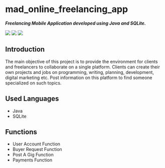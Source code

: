 # mad_online_freelancing_app
<strong><em>Freelancing Mobile Application developed using Java and SQLite.</em></strong>

![](https://media.giphy.com/media/xTMTrEQbKuLVcrLeuG/giphy.gif)   ![](https://media.giphy.com/media/fTh0dr0AfgLT5o2kNK/giphy.gif)  ![](https://media.giphy.com/media/fVoTPA8XlVltz4tW1H/giphy.gif)

## Introduction

The main objective of this project is to provide the environment for clients and freelancers to collaborate on a single platform. Clients can create their own projects and jobs on programming, writing, planning, development, digital marketing etc. Post information on this platform to find someone specialized on such topics.

## Used Languages
<ul>
<li>Java</li>
<li>SQLite</li>
</ul>

## Functions

<ul>
<li>User Account Function</li>
<li>Buyer Request Function</li>
<li>Post A Gig Function</li>
<li>Payments Function</li>
</ul>
